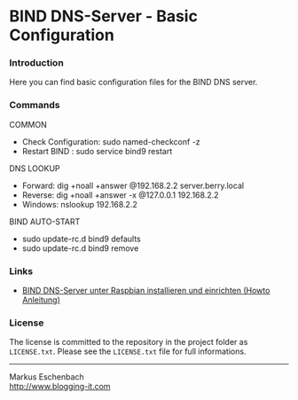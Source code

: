BIND DNS-Server - Basic Configuration
=====================================

### Introduction

Here you can find basic configuration files for the BIND DNS server.


### Commands

COMMON
* Check Configuration: sudo named-checkconf -z
* Restart BIND       : sudo service bind9 restart

DNS LOOKUP
* Forward: dig +noall +answer @192.168.2.2 server.berry.local
* Reverse: dig +noall +answer -x @127.0.0.1 192.168.2.2
* Windows: nslookup 192.168.2.2

BIND AUTO-START
* sudo update-rc.d bind9 defaults
* sudo update-rc.d bind9 remove



### Links

* [BIND DNS-Server unter Raspbian installieren und einrichten (Howto Anleitung)](http://www.blogging-it.com/bind-dns-server-unter-raspbian-installieren-und-einrichten-howto-anleitung/raspberry-pi/betriebssysteme-und-software.html)


### License
The license is committed to the repository in the project folder as `LICENSE.txt`.
Please see the `LICENSE.txt` file for full informations.


----------------------------------

Markus Eschenbach  
http://www.blogging-it.com
